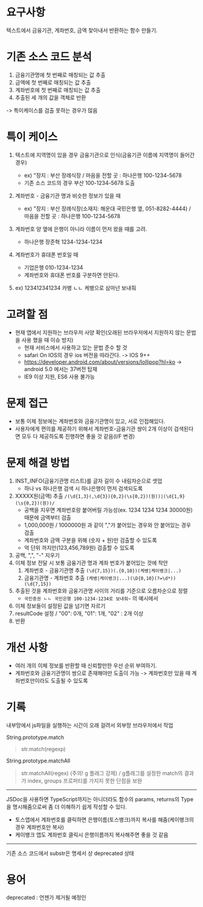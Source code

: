 # 요구사항
텍스트에서 금융기관, 계좌번호, 금액 찾아내서 반환하는 함수 만들기.

# 기존 소스 코드 분석
1. 금융기관명에 첫 번째로 매칭되는 값 추출
2. 금액에 첫 번째로 매칭되는 값 추출
3. 계좌번호에 첫 번째로 매칭되는 값 추출
4. 추출된 세 개의 값을 객체로 반환

-> 특이케이스를 검출 못하는 경우가 많음

# 특이 케이스
1. 텍스트에 지역명이 있을 경우 금융기관으로 인식(금융기관 이름에 지역명이 들어간 경우) 
    - ex) "장지 : 부산 장례식장 / 마음을 전할 곳 : 하나은행 100-1234-5678
    - 기존 소스 코드의 경우 부산 100-1234-5678 도출

2. 계좌번호 - 금융기관 명과 비슷한 정보가 있을 때
    - ex) "장지 : 부산 장례식장(소재지: 해운대 국민은행 옆, 051-8282-4444) / 마음을 전할 곳 : 하나은행 100-1234-5678

3. 계좌번호 양 옆에 은행이 아니라 이름이 먼저 왔을 때를 고려.
    - 하나은행 장준혁 1234-1234-1234

4. 계좌번호가 휴대폰 번호일 때
    - 기업은행 010-1234-1234
    - 계좌번호와 휴대폰 번호를 구분하면 안된다.

5. ex) 123412341234 카뱅 ㄴㄴ 케뱅으로 삼마넌 보내줘

# 고려할 점
- 현재 앱에서 지원하는 브라우저 사양 확인(오래된 브라우저에서 지원하지 않는 문법을 사용 했을 때 이슈 방지)
  - 현재 서비스에서 사용하고 있는 문법 준수 할 것
  - safari On IOS의 경우 ios 버전을 따라간다. -> IOS 9++ 
  - https://developer.android.com/about/versions/lollipop?hl=ko   -> android 5.0 에서는 37버전 탑재
  - IE9 이상 지원, ES6 사용 불가능

# 문제 접근
- 보통 이체 정보에는 계좌번호와 금융기관명이 있고, 서로 인접해있다.
- 사용자에게 편의를 제공하기 위해서 계좌번호-금융기관 쌍이 2개 이상이 검색된다면 모두 다 제공하도록 진행하면 좋을 것 같음(I/F 변경)

# 문제 해결 방법

1. INST_INFO(금융기관명 리스트)를 글자 길이 수 내림차순으로 셋업
    - 하나 vs 하나은행 검색 시 하나은행이 먼저 검색되도록
2. XXXXX원(금액) 추출 `/(\d{1,3}(,\d{3}){0,2}(\s{0,2})(원))|(\d{1,9}(\s{0,2})(원))/`
    - 공백을 지우면 계좌번호랑 붙어버릴 가능성(ex. 1234 1234 1234 30000원) 때문에 금액부터 검출
    - 1,000,000원 / 1000000원 과 같이 ","가 붙어있는 경우와 안 붙어있는 경우 검출
    - 계좌번호와 금액 구분을 위해 (숫자 + 원)만 검출할 수 있도록
    - 억 단위 까지만(123,456,789원) 검출할 수 있도록
3. 공백, ",", "-" 지우기
4. 이체 정보 전달 시 보통 금융기관 명과 계좌 번호가 붙어있는 것에 착안
    1. 계좌번호 - 금융기관명 추출 `(\d{7,15})(.{0,10})(케뱅|케이뱅크|...)`
    2. 금융기관명 - 계좌번호 추출 `(케뱅|케이뱅크|...)(\D{0,10}(?=\d*))(\d{7,15})`
5. 추출된 것을 계좌번호와 금융기관명 사이의 거리를 기준으로 오름차순으로 정렬
    - `국민증권 ㄴㄴ 국민은행 100-1234-1234로 보내줘~` 의 예시에서 
6. 이체 정보들이 설정된 값을 넘기면 자르기
7. resultCode 설정 / "00": 0개, "01": 1개, "02" : 2개 이상
8. 반환

# 개선 사항
- 여러 개의 이체 정보를 반환할 때 신뢰할만한 우선 순위 부여하기.
- 계좌번호와 금융기관명이 쌍으로 존재해야만 도출이 가능 -> 계좌번호만 있을 때 계좌번호만이라도 도출될 수 있도록

# 기록
내부망에서 js파일을 실행하는 시간이 오래 걸려서 외부망 브라우저에서 작업

String.prototype.match
> str.match(regexp)

String.prototype.matchAll
> str.matchAll(regex) (주의! g 플래그 강제) / g플래그를 설정한 match의 결과가 index, groups 프로퍼티를 가지지 못한 단점을 보완

---

JSDoc을 사용하면 TypeScript까지는 아니더라도 함수의 params, returns의 Type을 명시해줌으로써 좀 더 이해하기 쉽게 작성할 수 있다.

- 토스앱에서 계좌번호를 클릭하면 은행이름(토스뱅크)까지 복사를 해줌(케이뱅크의 경우 계좌번호만 복사) 
- 케이뱅크 앱도 계좌번호 클릭시 은행이름까지 복사해주면 좋을 것 같음

---

기존 소스 코드에서 substr은 명세서 상 deprecated 상태


# 용어
deprecated : 언젠가 제거될 예정인
